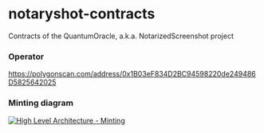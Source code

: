 # notaryshot-contracts
Contracts of the QuantumOracle, a.k.a. NotarizedScreenshot  project

### Operator
https://polygonscan.com/address/0x1B03eF834D2BC94598220de249486D5825642025

### Minting diagram  
[![High Level Architecture - Minting](http://www.plantuml.com/plantuml/png/VL3HJiCm37pFLvYzbo-Ofaq31DBOc3QU9wlrseZKcH8716Z_JcWowCf4NcfVxyu-JxsWaz0QTIKDjGJOwXgLQ344zxfkO46lP63coaOBbH8SGG6FcaLp3GXB6mtq1rMmAHqH-yQAKbYATJ2wvGgUFRaHe0SAIfN6XWgUh7clBSEdWlZs3bk2TK2EUwmSbeQAqhB4IdoavCUs8XYjL-1_va2BZ7Moxy6x3Fyd7KW6r7c3cXUQNs1r88TYqmYRccHyL4UbqkuTtKHwsZxbkhZmmOHQSsUMIdKy7UM1XHoJdAblbfkENB7leTitBP9ZIwf_VUQppPd5ycvxxSKwhAaJy5vskVyMKO2Yc4mkdUyl1EDnHyw7k4GPklKewHS5TP8d81yYVKuJOk01aeCEq7wQAN4LMlC5)](https://www.plantuml.com/plantuml/png/VL3HJiCm37pFLvYzbo-Ofaq31DBOc3QU9wlrseZKcH8716Z_JcWowCf4NcfVxyu-JxsWaz0QTIKDjGJOwXgLQ344zxfkO46lP63coaOBbH8SGG6FcaLp3GXB6mtq1rMmAHqH-yQAKbYATJ2wvGgUFRaHe0SAIfN6XWgUh7clBSEdWlZs3bk2TK2EUwmSbeQAqhB4IdoavCUs8XYjL-1_va2BZ7Moxy6x3Fyd7KW6r7c3cXUQNs1r88TYqmYRccHyL4UbqkuTtKHwsZxbkhZmmOHQSsUMIdKy7UM1XHoJdAblbfkENB7leTitBP9ZIwf_VUQppPd5ycvxxSKwhAaJy5vskVyMKO2Yc4mkdUyl1EDnHyw7k4GPklKewHS5TP8d81yYVKuJOk01aeCEq7wQAN4LMlC5)  
